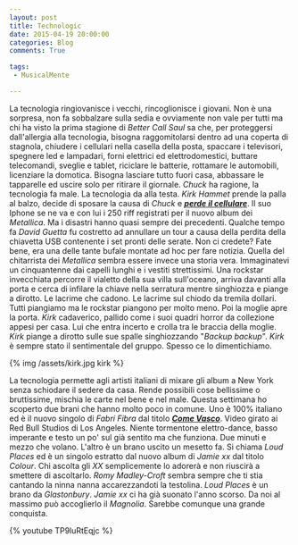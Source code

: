 ```yaml
---
layout: post
title: Technologic
date: 2015-04-19 20:00:00
categories: Blog
comments: True

tags:
 - MusicalMente

---
```


La tecnologia ringiovanisce i vecchi, rincoglionisce i giovani. Non è una sorpresa, non fa sobbalzare sulla sedia e ovviamente non vale per tutti ma chi ha visto la prima stagione di *Better Call Saul* sa che, per proteggersi dall'allergia alla tecnologia, bisogna raggomitolarsi dentro ad una coperta di stagnola, chiudere i cellulari nella casella della posta, spaccare i televisori, spegnere led e lampadari, forni elettrici ed elettrodomestici, buttare telecomandi, sveglie e tablet, riciclare le batterie, rottamare le automobili, licenziare la domotica. Bisogna lasciare tutto fuori casa, abbassare le tapparelle ed uscire solo per ritirare il giornale. *Chuck* ha ragione, la tecnologia fa male. La tecnologia da alla testa.
*Kirk Hammet* prende la palla al balzo, decide di sposare la causa di *Chuck* e **[*perde il cellulare*](http://www.soundsblog.it/post/354268/metallica-nuovo-disco-kirk-hammett-ha-perso-tutti-riff)**. Il suo Iphone se ne va e con lui i 250 riff registrati per il nuovo album dei *Metallica*. Ma i disastri hanno quasi sempre dei precedenti. Qualche tempo fa *David Guetta* fu costretto ad annullare un tour a causa della perdita della chiavetta USB contenente i set pronti delle serate. Non ci credete? Fate bene, era una delle tante bufale montate ad hoc per fare notizia. Quella del chitarrista dei *Metallica* sembra essere invece una storia vera. Immaginatevi un cinquantenne dai capelli lunghi e i vestiti strettissimi. Una rockstar invecchiata percorre il vialetto della sua villa sull'oceano, arriva davanti alla porta e cerca di infilare la chiave nella serratura mentre singhiozza e piange a dirotto. Le lacrime che cadono. Le lacrime sul chiodo da tremila dollari. Tutti piangiamo ma le rockstar piangono per molto meno. Poi la moglie apre la porta. *Kirk* cadaverico, pallido come i suoi quadri horror da collezione appesi per casa. Lui che entra incerto e crolla tra le braccia della moglie. *Kirk* piange a dirotto sulle sue spalle singhiozzando "*Backup backup*". *Kirk* è sempre stato il sentimentale del gruppo. Spesso ce lo dimentichiamo.

{% img /assets/kirk.jpg kirk %}

La tecnologia permette agli artisti italiani di mixare gli album a New York senza schiodare il sedere da casa. Rende possibili cose bellissime o bruttissime, mischia le carte nel bene e nel male. Questa settimana ho scoperto due brani che hanno molto poco in comune. Uno è 100% italiano ed è il nuovo singolo di *Fabri Fibra* dal titolo **[*Come Vasco*](https://www.youtube.com/watch?v=-j03_0VvzWQ)**. Video girato ai Red Bull Studios di Los Angeles. Niente tormentone elettro-dance, basso imperante e testo un po' sul già sentito ma che funziona. Due minuti e mezzo che volano. L'altro è un brano uscito un mesetto fa. Si chiama *Loud Places* ed è un singolo estratto dal nuovo album di *Jamie xx* dal titolo *Colour*. Chi ascolta gli *XX* semplicemente lo adorerà e non riuscirà a smettere di ascoltarlo. *Romy Madley-Croft* sembra sempre che ti stia cantando la ninna nanna accarezzandoti la testolina. *Loud Places* è un brano da *Glastonbury*. *Jamie xx* ci ha già suonato l'anno scorso. Da noi al massimo può accoglierlo il *Magnolia*. Sarebbe comunque una grande conquista.

{% youtube TP9luRtEqjc %} 



